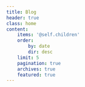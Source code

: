 ```yaml
---
title: Blog
header: true
class: home
content:
    items: '@self.children'
    order:
        by: date
        dir: desc
    limit: 5
    pagination: true
    archives: true
    featured: true
---
```


